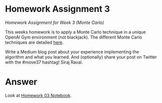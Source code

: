 # Homework Assignment 3
_Homework Assignment for Week 3 (Monte Carlo)_

This weeks homework is to apply a Monte Carlo technique in a unique OpenAI Gym environment (not blackjack). The different Monte Carlo techniques are detailed [here](https://oneraynyday.github.io/ml/2018/05/24/Reinforcement-Learning-Monte-Carlo/#example-cliff-walking).

Write a Medium blog post about your experience implementing the algorithm and what you learned. And (optionally) share your post on Twitter with the #move37 hashtag!  Siraj Raval.


# Answer
Look at [Homework 03 Notebook](homework03.ipynb).